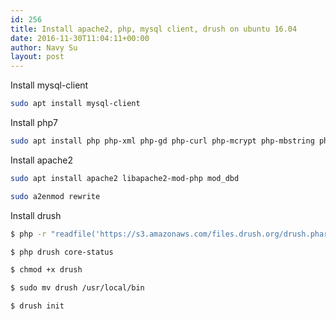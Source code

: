 ```yaml
---
id: 256
title: Install apache2, php, mysql client, drush on ubuntu 16.04
date: 2016-11-30T11:04:11+00:00
author: Navy Su
layout: post
---
```

Install mysql-client

```bash
sudo apt install mysql-client


```

Install php7

```bash
sudo apt install php php-xml php-gd php-curl php-mcrypt php-mbstring php7.0-mbstring php-gettext php-mysql


```

Install apache2

```bash
sudo apt install apache2 libapache2-mod-php mod_dbd

sudo a2enmod rewrite
```

Install drush

```bash
$ php -r "readfile('https://s3.amazonaws.com/files.drush.org/drush.phar');" &gt; drush

$ php drush core-status

$ chmod +x drush

$ sudo mv drush /usr/local/bin

$ drush init
```